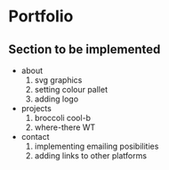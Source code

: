 # Portfolio
## Section to be implemented
* about
  1. svg graphics
  1. setting colour pallet
  1. adding logo
* projects
  1. broccoli cool-b
  1. where-there WT
* contact
  1. implementing emailing posibilities
  1. adding links to other platforms
